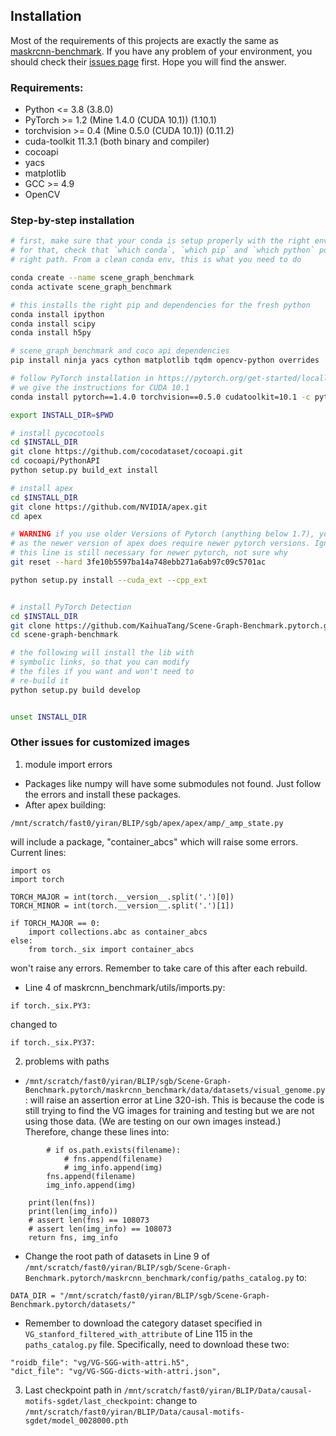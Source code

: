 ## Installation

Most of the requirements of this projects are exactly the same as [maskrcnn-benchmark](https://github.com/facebookresearch/maskrcnn-benchmark). If you have any problem of your environment, you should check their [issues page](https://github.com/facebookresearch/maskrcnn-benchmark/issues) first. Hope you will find the answer.

### Requirements:
- Python <= 3.8 (3.8.0)
- PyTorch >= 1.2 (Mine 1.4.0 (CUDA 10.1)) (1.10.1)
- torchvision >= 0.4 (Mine 0.5.0 (CUDA 10.1)) (0.11.2)
- cuda-toolkit 11.3.1 (both binary and compiler)
- cocoapi
- yacs
- matplotlib
- GCC >= 4.9
- OpenCV


### Step-by-step installation

```bash
# first, make sure that your conda is setup properly with the right environment
# for that, check that `which conda`, `which pip` and `which python` points to the
# right path. From a clean conda env, this is what you need to do

conda create --name scene_graph_benchmark
conda activate scene_graph_benchmark

# this installs the right pip and dependencies for the fresh python
conda install ipython
conda install scipy
conda install h5py

# scene_graph_benchmark and coco api dependencies
pip install ninja yacs cython matplotlib tqdm opencv-python overrides

# follow PyTorch installation in https://pytorch.org/get-started/locally/
# we give the instructions for CUDA 10.1
conda install pytorch==1.4.0 torchvision==0.5.0 cudatoolkit=10.1 -c pytorch

export INSTALL_DIR=$PWD

# install pycocotools
cd $INSTALL_DIR
git clone https://github.com/cocodataset/cocoapi.git
cd cocoapi/PythonAPI
python setup.py build_ext install

# install apex
cd $INSTALL_DIR
git clone https://github.com/NVIDIA/apex.git
cd apex

# WARNING if you use older Versions of Pytorch (anything below 1.7), you will need a hard reset,
# as the newer version of apex does require newer pytorch versions. Ignore the hard reset otherwise.
# this line is still necessary for newer pytorch, not sure why
git reset --hard 3fe10b5597ba14a748ebb271a6ab97c09c5701ac 

python setup.py install --cuda_ext --cpp_ext


# install PyTorch Detection
cd $INSTALL_DIR
git clone https://github.com/KaihuaTang/Scene-Graph-Benchmark.pytorch.git
cd scene-graph-benchmark

# the following will install the lib with
# symbolic links, so that you can modify
# the files if you want and won't need to
# re-build it
python setup.py build develop


unset INSTALL_DIR
```

### Other issues for customized images
1. module import errors

- Packages like numpy will have some submodules not found. Just follow the errors and install these packages.
- After apex building:
```
/mnt/scratch/fast0/yiran/BLIP/sgb/apex/apex/amp/_amp_state.py
```
will include a package, "container_abcs" which will raise some errors.
Current lines:
```
import os
import torch

TORCH_MAJOR = int(torch.__version__.split('.')[0])
TORCH_MINOR = int(torch.__version__.split('.')[1])

if TORCH_MAJOR == 0:
    import collections.abc as container_abcs
else:
    from torch._six import container_abcs
```
won't raise any errors. Remember to take care of this after each rebuild.
- Line 4 of maskrcnn_benchmark/utils/imports.py: 
```
if torch._six.PY3:
```
changed to
```
if torch._six.PY37:
```
2. problems with paths
- `/mnt/scratch/fast0/yiran/BLIP/sgb/Scene-Graph-Benchmark.pytorch/maskrcnn_benchmark/data/datasets/visual_genome.py`: will raise an assertion error at Line 320-ish. This is because the code is still trying to find the VG images for training and testing but we are not using those data. (We are testing on our own images instead.) Therefore, change these lines into:
```
        # if os.path.exists(filename):
            # fns.append(filename)
            # img_info.append(img)
        fns.append(filename)
        img_info.append(img)
        
    print(len(fns))
    print(len(img_info))
    # assert len(fns) == 108073
    # assert len(img_info) == 108073
    return fns, img_info
```
- Change the root path of datasets in Line 9 of `/mnt/scratch/fast0/yiran/BLIP/sgb/Scene-Graph-Benchmark.pytorch/maskrcnn_benchmark/config/paths_catalog.py` to:
```
DATA_DIR = "/mnt/scratch/fast0/yiran/BLIP/sgb/Scene-Graph-Benchmark.pytorch/datasets/"
```
- Remember to download the category dataset specified in `VG_stanford_filtered_with_attribute` of Line 115 in the `paths_catalog.py` file. Specifically, need to download these two: 
```
"roidb_file": "vg/VG-SGG-with-attri.h5",
"dict_file": "vg/VG-SGG-dicts-with-attri.json",
```
3. Last checkpoint path in `/mnt/scratch/fast0/yiran/BLIP/Data/causal-motifs-sgdet/last_checkpoint`: change to 
`/mnt/scratch/fast0/yiran/BLIP/Data/causal-motifs-sgdet/model_0028000.pth`
